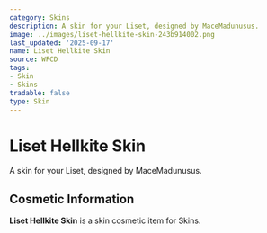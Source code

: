 ```yaml
---
category: Skins
description: A skin for your Liset, designed by MaceMadunusus.
image: ../images/liset-hellkite-skin-243b914002.png
last_updated: '2025-09-17'
name: Liset Hellkite Skin
source: WFCD
tags:
- Skin
- Skins
tradable: false
type: Skin
---
```


# Liset Hellkite Skin

A skin for your Liset, designed by MaceMadunusus.

## Cosmetic Information

**Liset Hellkite Skin** is a skin cosmetic item for Skins.

